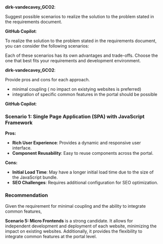 **dirk-vandecavey_GCO2**:

Suggest possible scenarios to realize the solution to the problem stated in the requirements document.

**GitHub Copilot**:

To realize the solution to the problem stated in the requirements document, you can consider the following scenarios:

Each of these scenarios has its own advantages and trade-offs. Choose the one that best fits your requirements and development environment.

**dirk-vandecavey_GCO2**:

Provide pros and cons for each approach.
- minimal coupling ( no impact on existying websites is preferred)
- integration of specific common features in the portal should be possible

**GitHub Copilot**:

### Scenario 1: Single Page Application (SPA) with JavaScript Framework

**Pros:**
- **Rich User Experience**: Provides a dynamic and responsive user interface.
- **Component Reusability**: Easy to reuse components across the portal.

**Cons:**
- **Initial Load Time**: May have a longer initial load time due to the size of the JavaScript bundle.
- **SEO Challenges**: Requires additional configuration for SEO optimization.

### Recommendation
Given the requirement for minimal coupling and the ability to integrate common features,

**Scenario 5: Micro Frontends** is a strong candidate. It allows for independent development and deployment of each website, minimizing the impact on existing websites. Additionally, it provides the flexibility to integrate common features at the portal level.


